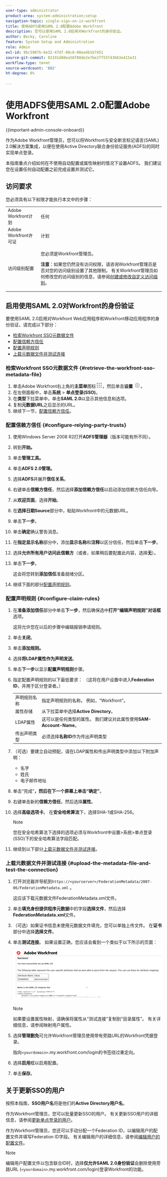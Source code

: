 ```yaml
---
user-type: administrator
product-area: system-administration;setup
navigation-topic: single-sign-on-in-workfront
title: 使用ADFS使用SAML 2.0配置Adobe Workfront
description: 您可以使用SAML 2.0启用对Workfront的身份验证。
author: Becky, Caroline
feature: System Setup and Administration
role: Admin
exl-id: 9bc5987b-6e32-47df-90c8-08ea4b1b7451
source-git-commit: 02191d80ea58f80de2e7be2ff55f43663e415e31
workflow-type: tm+mt
source-wordcount: '882'
ht-degree: 0%

---
```


# 使用ADFS使用SAML 2.0配置Adobe Workfront

{{important-admin-console-onboard}}

作为Adobe Workfront管理员，您可以将Workfront与安全断言标记语言(SAML) 2.0解决方案集成，以便在使用Active Directory联合身份验证服务(ADFS)的同时实现单点登录。

本指南重点介绍如何在不使用自动配置或属性映射的情况下设置ADFS。 我们建议您在设置任何自动配置之前完成设置并测试它。

## 访问要求

您必须具有以下权限才能执行本文中的步骤：

<table style="table-layout:auto"> 
 <col> 
 <col> 
 <tbody> 
  <tr> 
   <td role="rowheader">Adobe Workfront计划</td> 
   <td>任何</td> 
  </tr> 
  <tr> 
   <td role="rowheader">Adobe Workfront许可证</td> 
   <td>计划</td> 
  </tr> 
  <tr> 
   <td role="rowheader">访问级别配置</td> 
   <td> <p>您必须是Workfront管理员。</p> <p><b>注意</b>：如果您仍然没有访问权限，请咨询Workfront管理员是否对您的访问级别设置了其他限制。 有关Workfront管理员如何修改您的访问级别的信息，请参阅<a href="../../../administration-and-setup/add-users/configure-and-grant-access/create-modify-access-levels.md" class="MCXref xref">创建或修改自定义访问级别</a>。</p> </td> 
  </tr> 
 </tbody> 
</table>

## 启用使用SAML 2.0对Workfront的身份验证

要使用SAML 2.0启用对Workfront Web应用程序和Workfront移动应用程序的身份验证，请完成以下部分：

* [检索Workfront SSO元数据文件](#retrieve-the-workfront-sso-metadata-file)
* [配置信赖方信任](#configure-relying-party-trusts)
* [配置声明规则](#configure-claim-rules)
* [上载元数据文件并测试连接](#upload-the-metadata-file-and-test-the-connection)

### 检索Workfront SSO元数据文件 {#retrieve-the-workfront-sso-metadata-file}

1. 单击Adobe Workfront右上角的&#x200B;**主菜单**&#x200B;图标![](assets/main-menu-icon.png)，然后单击&#x200B;**设置** ![](assets/gear-icon-settings.png)。
1. 在左侧面板中，单击&#x200B;**系统** > **单点登录(SSO)**。
1. 在&#x200B;**类型**&#x200B;下拉菜单中，单击&#x200B;**SAML 2.0**&#x200B;以显示其他信息和选项。
1. 复制&#x200B;**元数据URL**&#x200B;之后显示的URL。
1. 继续下一节，[配置信赖方信任](#configure-relying-party-trusts)。

### 配置信赖方信任 {#configure-relying-party-trusts}

1. 使用Windows Server 2008 R2打开&#x200B;**ADFS管理器**（版本可能有所不同）。
1. 转到&#x200B;**开始。**
1. 单击&#x200B;**管理工具。**
1. 单击&#x200B;**ADFS 2.0管理。**
1. 选择&#x200B;**ADFS**&#x200B;并展开&#x200B;**信任关系**。
1. 右键单击&#x200B;**信赖方信任**，然后选择&#x200B;**添加信赖方信任**&#x200B;以启动添加信赖方信任向导。
1. 从&#x200B;**欢迎页面**，选择&#x200B;**开始**。
1. 在&#x200B;**选择日期Source**&#x200B;部分中，粘贴Workfront中的元数据URL。
1. 单击&#x200B;**下一步**。
1. 单击&#x200B;**确定**&#x200B;确认警告消息。
1. 在&#x200B;**指定显示名称**&#x200B;部分中，添加&#x200B;**显示名称**&#x200B;和&#x200B;**注释**&#x200B;以区分信任，然后单击&#x200B;**下一步**。
1. 选择&#x200B;**允许所有用户访问此信赖方**（或者，如果稍后要配置此内容，选择&#x200B;**无**）。
1. 单击&#x200B;**下一步**。

   这会将您转到&#x200B;**添加信任**&#x200B;准备就绪分区。

1. 继续下面的部分[配置声明规则](#configure-claim-rules)。

### 配置声明规则 {#configure-claim-rules}

1. 在&#x200B;**准备添加信任**&#x200B;部分中单击&#x200B;**下一步**，然后确保选中&#x200B;**打开“编辑声明规则”对话框**&#x200B;选项。

   这将允许您在以后的步骤中编辑报销申请规则。

1. 单击&#x200B;**关闭**。
1. 单击&#x200B;**添加规则。**
1. 选择&#x200B;**将LDAP属性作为声明发送**。
1. 单击&#x200B;**下一步**&#x200B;以显示&#x200B;**配置声明规则**&#x200B;步骤。
1. 指定配置声明规则的以下最低要求： （这将在用户设置中进入&#x200B;**Federation ID**，并用于区分登录者。）


   <table >                
      <tbody>
            <tr>
               <td>声明规则名称
               </td>
               <td>指定声明规则的名称。 例如，“Workfront”。</td>
            </tr>
            <tr>
               <td>属性存储</td>
               <td >从下拉菜单中选择<b>Active Directory</b>。</td>
            </tr>
            <tr>
               <td>LDAP属性</td>
               <td>这可以是任何类型的属性。 我们建议对此属性使用<b>SAM-Account-Name</b>。</td>
            </tr>
            <tr>
               <td>传出声明类型</td>
               <td>必须选择<b>名称ID</b>作为传出声明类型</td>
            </tr>
      </tbody>
   </table>

1. （可选）要建立自动预配，请在LDAP属性和传出声明类型中添加以下附加声明：

   * 名字
   * 姓氏
   * 电子邮件地址

1. 单击“完成”****，然后在下一个屏幕上单击“确定”****。
1. 右键单击新的&#x200B;**信赖方信任**，然后选择&#x200B;**属性**。
1. 选择&#x200B;**高级选项卡**。 在&#x200B;**安全哈希算法**&#x200B;下，选择SHA-1或SHA-256。

   >[!NOTE]
   >
   >您在安全哈希算法下选择的选项必须与Workfront中设置>系统>单点登录(SSO)下的安全哈希算法字段匹配。

1. 继续到以下部分[上载元数据文件并测试连接](#upload-the-metadata-file-and-test-the-connection)。

### 上载元数据文件并测试连接 {#upload-the-metadata-file-and-test-the-connection}

1. 打开浏览器并导航到`https://<yourserver>/FederationMetadata/2007-06/FederationMetadata.xml` 。

   这应该下载元数据文件FederationMetadata.xml文件。

1. 单击&#x200B;**填充身份提供程序元数据**&#x200B;中的字段&#x200B;**选择文件**，然后选择&#x200B;**FederationMetadata.xml**&#x200B;文件。

1. （可选）如果证书信息未使用元数据文件填充，您可以单独上传文件。 在&#x200B;**证书**&#x200B;部分中选择&#x200B;**选择文件**。

1. 单击&#x200B;**测试连接**。 如果设置正确，您应该会看到一个类似于以下所示的页面：

   ![](assets/success-saml-2.png)

   >[!NOTE]
   >
   >如果要设置属性映射，请确保将属性从“测试连接”复制到“目录属性”。 有关详细信息，请参阅映射用户属性。

1. 选择&#x200B;**管理劐免**&#x200B;可允许Workfront管理员使用带有旁路URL的Workfront凭据登录。

   指向`<yourdomain>`.my.workfront.com/login的书签绕过重定向。

1. 选择&#x200B;**启用**&#x200B;框以启用配置。
1. 单击&#x200B;**保存**。

## 关于更新SSO的用户

按照本指南，**SSO用户名**&#x200B;将是他们的&#x200B;**Active Directory用户名**。

作为Workfront管理员，您可以批量更新SSO的用户。 有关更新SSO用户的详细信息，请参阅[更新单点登录的用户](../../../administration-and-setup/add-users/single-sign-on/update-users-sso.md)。

作为Workfront管理员，您还可以手动分配一个Federation ID，以编辑用户的配置文件并填写Federation ID字段。 有关编辑用户的详细信息，请参阅[编辑用户的配置文件](../../../administration-and-setup/add-users/create-and-manage-users/edit-a-users-profile.md)。

>[!NOTE]
>
>编辑用户配置文件以包含联合ID时，选择&#x200B;**仅允许SAML 2.0身份验证**&#x200B;会删除使用旁路URL (`<yourdomain>`.my.workfront.com/login)登录Workfront的功能。
